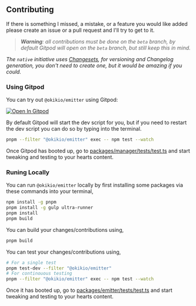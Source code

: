 ## Contributing

If there is something I missed, a mistake, or a feature you would like added please create an issue or a pull request and I'll try to get to it.

> _**Warning**: all contributions must be done on the `beta` branch, by default Gitpod will open on the `beta` branch, but still keep this in mind._

*The `native` initiative uses [Changesets](https://github.com/atlassian/changesets/blob/main/docs/intro-to-using-changesets.md#adding-changesets), for versioning and Changelog generation, you don't need to create one, but it would be amazing if you could.*


### Using Gitpod

You can try out `@okikio/emitter` using Gitpod:

[![Open In Gitpod](https://gitpod.io/button/open-in-gitpod.svg)](https://gitpod.io/#https://github.com/okikio/native/blob/beta/packages/emitter/README.md)

By default Gitpod will start the dev script for you, but if you need to restart the dev script you can do so by typing into the terminal.

```bash
pnpm --filter "@okikio/emitter" exec -- npm test --watch
```

Once Gitpod has booted up, go to [packages/manager/tests/test.ts](../../packages/emitter/tests/test.ts) and start tweaking and testing to your hearts content.

### Runing Locally

You can run `@okikio/emitter` locally by first installing some packages via these commands into your terminal,

```bash
npm install -g pnpm
pnpm install -g gulp ultra-runner
pnpm install
pnpm build
```

You can build your changes/contributions using,

```bash
pnpm build
```

You can test your changes/contributions using,

```bash
# For a single test
pnpm test-dev --filter "@okikio/emitter"
# For continouous testing
pnpm --filter "@okikio/emitter" exec -- npm test --watch
```

Once it has booted up, go to [packages/emitter/tests/test.ts](../../packages/emitter/tests/test.ts) and start tweaking and testing to your hearts content.